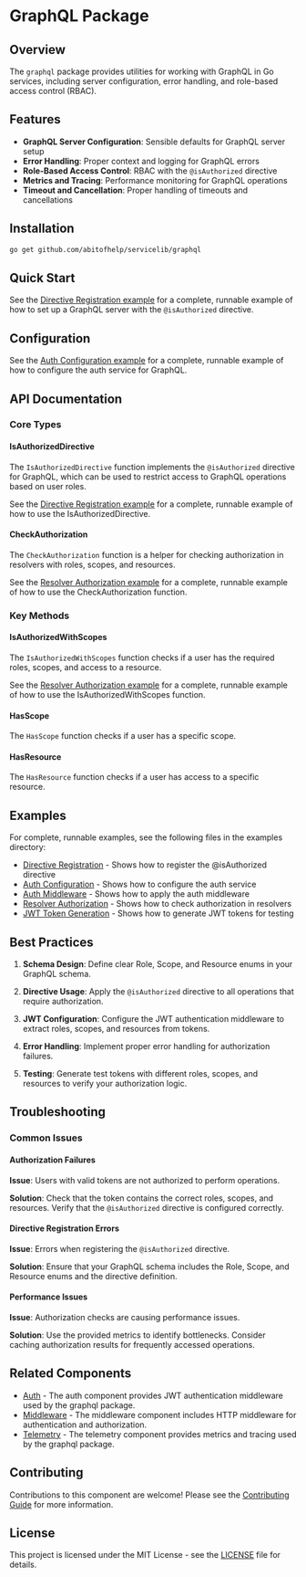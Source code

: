 # GraphQL Package

## Overview

The `graphql` package provides utilities for working with GraphQL in Go services, including server configuration, error handling, and role-based access control (RBAC).


## Features

- **GraphQL Server Configuration**: Sensible defaults for GraphQL server setup
- **Error Handling**: Proper context and logging for GraphQL errors
- **Role-Based Access Control**: RBAC with the `@isAuthorized` directive
- **Metrics and Tracing**: Performance monitoring for GraphQL operations
- **Timeout and Cancellation**: Proper handling of timeouts and cancellations


## Installation

```bash
go get github.com/abitofhelp/servicelib/graphql
```


## Quick Start

See the [Directive Registration example](../EXAMPLES/graphql/directive_registration_example.go) for a complete, runnable example of how to set up a GraphQL server with the `@isAuthorized` directive.


## Configuration

See the [Auth Configuration example](../EXAMPLES/graphql/auth_configuration_example.go) for a complete, runnable example of how to configure the auth service for GraphQL.


## API Documentation


### Core Types

#### IsAuthorizedDirective

The `IsAuthorizedDirective` function implements the `@isAuthorized` directive for GraphQL, which can be used to restrict access to GraphQL operations based on user roles.

See the [Directive Registration example](../EXAMPLES/graphql/directive_registration_example.go) for a complete, runnable example of how to use the IsAuthorizedDirective.

#### CheckAuthorization

The `CheckAuthorization` function is a helper for checking authorization in resolvers with roles, scopes, and resources.

See the [Resolver Authorization example](../EXAMPLES/graphql/resolver_authorization_example.go) for a complete, runnable example of how to use the CheckAuthorization function.


### Key Methods

#### IsAuthorizedWithScopes

The `IsAuthorizedWithScopes` function checks if a user has the required roles, scopes, and access to a resource.

See the [Resolver Authorization example](../EXAMPLES/graphql/resolver_authorization_example.go) for a complete, runnable example of how to use the IsAuthorizedWithScopes function.

#### HasScope

The `HasScope` function checks if a user has a specific scope.

#### HasResource

The `HasResource` function checks if a user has access to a specific resource.


## Examples

For complete, runnable examples, see the following files in the examples directory:

- [Directive Registration](../EXAMPLES/graphql/directive_registration_example.go) - Shows how to register the @isAuthorized directive
- [Auth Configuration](../EXAMPLES/graphql/auth_configuration_example.go) - Shows how to configure the auth service
- [Auth Middleware](../EXAMPLES/graphql/auth_middleware_example.go) - Shows how to apply the auth middleware
- [Resolver Authorization](../EXAMPLES/graphql/resolver_authorization_example.go) - Shows how to check authorization in resolvers
- [JWT Token Generation](../EXAMPLES/graphql/jwt_token_generation_example.go) - Shows how to generate JWT tokens for testing


## Best Practices

1. **Schema Design**: Define clear Role, Scope, and Resource enums in your GraphQL schema.

2. **Directive Usage**: Apply the `@isAuthorized` directive to all operations that require authorization.

3. **JWT Configuration**: Configure the JWT authentication middleware to extract roles, scopes, and resources from tokens.

4. **Error Handling**: Implement proper error handling for authorization failures.

5. **Testing**: Generate test tokens with different roles, scopes, and resources to verify your authorization logic.


## Troubleshooting

### Common Issues

#### Authorization Failures

**Issue**: Users with valid tokens are not authorized to perform operations.

**Solution**: Check that the token contains the correct roles, scopes, and resources. Verify that the `@isAuthorized` directive is configured correctly.

#### Directive Registration Errors

**Issue**: Errors when registering the `@isAuthorized` directive.

**Solution**: Ensure that your GraphQL schema includes the Role, Scope, and Resource enums and the directive definition.

#### Performance Issues

**Issue**: Authorization checks are causing performance issues.

**Solution**: Use the provided metrics to identify bottlenecks. Consider caching authorization results for frequently accessed operations.


## Related Components

- [Auth](../auth/README.md) - The auth component provides JWT authentication middleware used by the graphql package.
- [Middleware](../middleware/README.md) - The middleware component includes HTTP middleware for authentication and authorization.
- [Telemetry](../telemetry/README.md) - The telemetry component provides metrics and tracing used by the graphql package.


## Contributing

Contributions to this component are welcome! Please see the [Contributing Guide](../CONTRIBUTING.md) for more information.


## License

This project is licensed under the MIT License - see the [LICENSE](../LICENSE) file for details.
